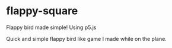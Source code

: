 # flappy-square
Flappy bird made simple! Using p5.js

Quick and simple flappy bird like game I made while on the plane.
